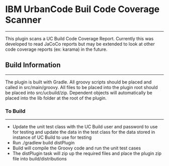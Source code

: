 # IBM UrbanCode Buil Code Coverage Scanner
---

This plugin scans a UC Build Code Coverage Report.  Currently this was developed to read JaCoCo reports but may be
extended to look at other code coverage reports (ex: karama) in the future.

## Build Information
---

The plugin is built with Gradle.  All groovy scripts should be placed and called in src/main/groovy.  All files to be
placed into the plugin root should be placed into src/ucbuild/zip.  Dependent objects will automatically be placed into
the lib folder at the root of the plugin.

### To Build
---
- Update the unit test class with the UC Build user and password to use for testing and update the data in the test class
for the data stored in instance of UC Build to use for testing
- Run ./gradlew build distPlugin
- Build will compile the Groovy code and run the unit test cases
- The distPlugin task will zip up the required files and place the plugin zip file into build/distributions